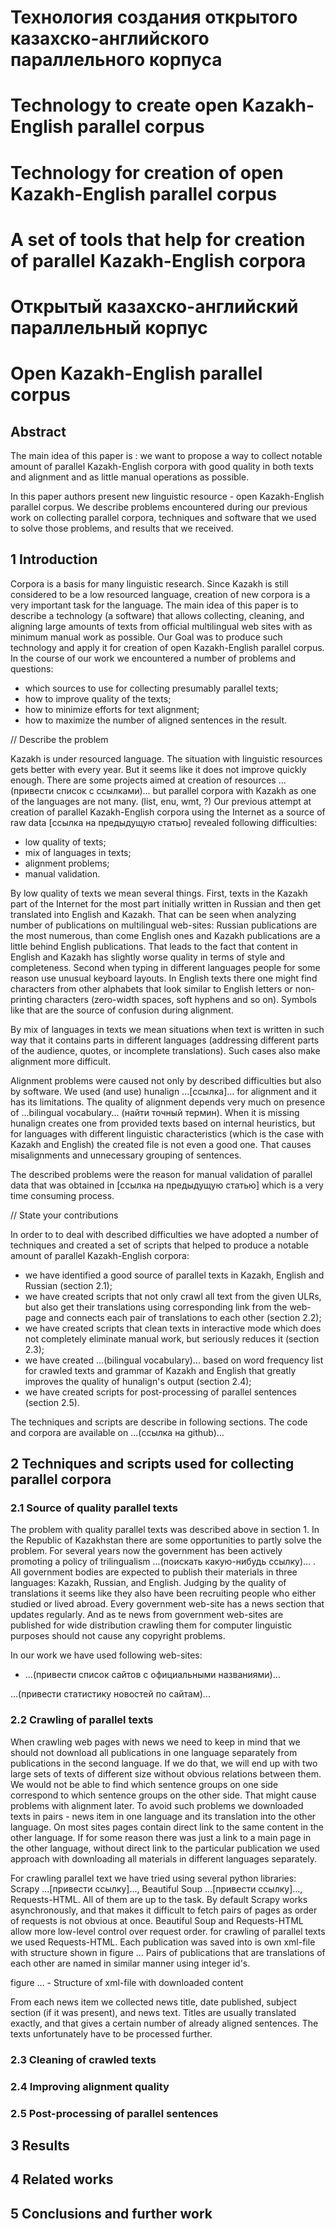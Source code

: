 # Технология создания открытого казахско-английского параллельного корпуса
# Technology to create open Kazakh-English parallel corpus
# Technology for creation of open Kazakh-English parallel corpus
# A set of tools that help for creation of parallel Kazakh-English corpora

# Открытый казахско-английский параллельный корпус
# Open Kazakh-English parallel corpus

## Abstract

The main idea of this paper is : we want to propose a way to collect notable amount of parallel Kazakh-English corpora with good quality in both texts and alignment and as little manual operations as possible.

In this paper authors present new linguistic resource - open Kazakh-English parallel corpus. We describe problems encountered during our previous work on collecting parallel corpora, techniques and software that we used to solve those problems, and results that we received.

## 1 Introduction

Corpora is a basis for many linguistic research. Since Kazakh is still considered to be a low resourced language, creation of new corpora is a very important task for the language. The main idea of this paper is to describe a technology (a software) that allows collecting, cleaning, and aligning large amounts of texts from official multilingual web sites with as minimum manual work as possible. Our Goal was to produce such technology and apply it for creation of open Kazakh-English parallel corpus. In the course of our work we encountered a number of problems and questions:

* which sources to use for collecting presumably parallel texts;
* how to improve quality of the texts;
* how to minimize efforts for text alignment;
* how to maximize the number of aligned sentences in the result.

// Describe the problem

Kazakh is under resourced language. The situation with linguistic resources gets better with every year. But it seems like it does not improve quickly enough. There are some projects aimed at creation of resources ...(привести список с ссылками)... but parallel corpora with Kazakh as one of the languages are not many. (list, enu, wmt, ?) Our previous attempt at creation of parallel Kazakh-English corpora using the Internet as a source of raw data [ссылка на предыдущую статью] revealed following difficulties:

- low quality of texts;
- mix of languages in texts;
- alignment problems;
- manual validation.

By low quality of texts we mean several things. First, texts in the Kazakh part of the Internet for the most part initially written in Russian and then get translated into English and Kazakh. That can be seen when analyzing number of publications on multilingual web-sites: Russian publications are the most numerous, than come English ones and Kazakh publications are a little behind English publications. That leads to the fact that content in English and Kazakh has slightly worse quality in terms of style and completeness. Second when typing in different languages people for some reason use unusual keyboard layouts. In English texts there one might find characters from other alphabets that look similar to English letters or non-printing characters (zero-width spaces, soft hyphens and so on). Symbols like that are the source of confusion during alignment.

By mix of languages in texts we mean situations when text is written in such way that it contains parts in different languages (addressing different parts of the audience, quotes, or incomplete translations). Such cases also make alignment more difficult.

Alignment problems were caused not only by described difficulties but also by software. We used (and use) hunalign ...[ссылка]... for alignment and it has its limitations. The quality of alignment depends very much on presence of ...bilingual vocabulary... (найти точный термин). When it is missing hunalign creates one from provided texts based on internal heuristics, but for languages with different linguistic characteristics (which is the case with Kazakh and English) the created file is not even a good one. That causes misalignments and unnecessary grouping of sentences.

The described problems were the reason for manual validation of parallel data that was obtained in [ссылка на предыдущую статью] which is a very time consuming process.

// State your contributions

In order to to deal with described difficulties we have adopted a number of techniques and created a set of scripts that helped to produce a notable amount of parallel Kazakh-English corpora:
- we have identified a good source of parallel texts in Kazakh, English and Russian (section 2.1);
- we have created scripts that not only crawl all text from the given ULRs, but also get their translations using corresponding link from the web-page and connects each pair of translations to each other (section 2.2);
- we have created scripts that clean texts in interactive mode which does not completely eliminate manual work, but seriously reduces it (section 2.3);
- we have created ...(bilingual vocabulary)... based on word frequency list for crawled texts and grammar of Kazakh and English that greatly improves the quality of hunalign's output (section 2.4);
- we have created scripts for post-processing of parallel sentences (section 2.5).

The techniques and scripts are describe in following sections. The code and corpora are available on ...(ссылка на github)...

## 2 Techniques and scripts used for collecting parallel corpora

### 2.1 Source of quality parallel texts

The problem with quality parallel texts was described above in section 1. In the Republic of Kazakhstan there are some opportunities to partly solve the problem. For several years now the government has been actively promoting a policy of trilingualism ...(поискать какую-нибудь ссылку)... . All government bodies are expected to publish their materials in three languages: Kazakh, Russian, and English. Judging by the quality of translations it seems like they also have been recruiting people who either studied or lived abroad. Every government web-site has a news section that updates regularly. And as te news from government web-sites are published for wide distribution crawling them for computer linguistic purposes should not cause any copyright problems.

In our work we have used following web-sites:
- ...(привести список сайтов с официальными названиями)...

...(привести статистику новостей по сайтам)...

### 2.2 Crawling of parallel texts

When crawling web pages with news we need to keep in mind that we should not download all publications in one language separately from publications in the second language. If we do that, we will end up with two large sets of texts of different size without obvious relations between them. We would not be able to find which sentence groups on one side correspond to which sentence groups on the other side. That might cause problems with alignment later. To avoid such problems we downloaded texts in pairs - news item in one language and its translation into the other language. On most sites pages contain direct link to the same content in the other language. If for some reason there was just a link to a main page in the other language, without direct link to the particular publication we used approach with downloading all materials in different languages separately.

For crawling parallel text we have tried using several python libraries: Scrapy ...[привести ссылку]..., Beautiful Soup ...[привести ссылку]..., Requests-HTML. All of them are up to the task. By default Scrapy works asynchronously, and that makes it difficult to fetch pairs of pages as order of requests is not obvious at once. Beautiful Soup and Requests-HTML allow more low-level control over request order. for crawling of parallel texts we used Requests-HTML. Each publication was saved into is own xml-file with structure shown in figure ... Pairs of publications that are translations of each other are named in similar manner using integer id's.

figure ... - Structure of xml-file with downloaded content

From each news item we collected news title, date published, subject section (if it was present), and news text. Titles are usually translated exactly, and that gives a certain number of already aligned sentences. The texts unfortunately have to be processed further.

### 2.3 Cleaning of crawled texts

### 2.4 Improving alignment quality

### 2.5 Post-processing of parallel sentences

## 3 Results

## 4 Related works

## 5 Conclusions and further work
